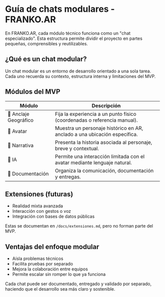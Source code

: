 # Guía de chats modulares - FRANKO.AR

En FRANKO.AR, cada módulo técnico funciona como un "chat especializado". Esta estructura permite dividir el proyecto en partes pequeñas, comprensibles y reutilizables.

## ¿Qué es un chat modular?
Un chat modular es un entorno de desarrollo orientado a una sola tarea. Cada uno recuerda su contexto, estructura interna y limitaciones del MVP.

## Módulos del MVP

| Módulo              | Descripción                                                                 |
|---------------------|-----------------------------------------------------------------------------|
| 📍 Anclaje Geográfico | Fija la experiencia a un punto físico (coordenadas o referencia manual).     |
| 🧍 Avatar             | Muestra un personaje histórico en AR, anclado a una ubicación específica.   |
| 🧾 Narrativa          | Presenta la historia asociada al personaje, breve y contextual.             |
| 🤖 IA                | Permite una interacción limitada con el avatar mediante lenguaje natural.   |
| 📝 Documentación      | Organiza la comunicación, documentación y entregas.                         |

## Extensiones (futuras)

- Realidad mixta avanzada
- Interacción con gestos o voz
- Integración con bases de datos públicas

Estas se documentan en `/docs/extensiones.md`, pero no forman parte del MVP.

## Ventajas del enfoque modular

- Aísla problemas técnicos
- Facilita pruebas por separado
- Mejora la colaboración entre equipos
- Permite escalar sin romper lo que ya funciona

Cada chat puede ser documentado, entregado y validado por separado, haciendo que el desarrollo sea más claro y sostenible.
